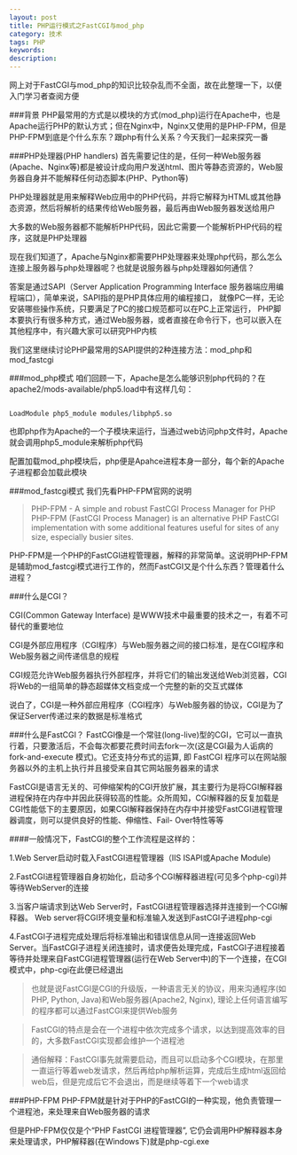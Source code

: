 ```yaml
---
layout: post
title: PHP运行模式之FastCGI与mod_php
category: 技术
tags: PHP
keywords: 
description: 
---
```


网上对于FastCGI与mod_php的知识比较杂乱而不全面，故在此整理一下，以便入门学习者查阅方便

###背景
PHP最常用的方式是以模块的方式(mod_php)运行在Apache中，也是Apache运行PHP的默认方式；但在Nginx中，Nginx又使用的是PHP-FPM，但是PHP-FPM到底是个什么东东？跟php有什么关系？今天我们一起来探究一番

###PHP处理器(PHP handlers)
首先需要记住的是，任何一种Web服务器(Apache、Nginx等)都是被设计成向用户发送html、图片等静态资源的，Web服务器自身并不能解释任何动态脚本(PHP、Python等)

PHP处理器就是用来解释Web应用中的PHP代码，并将它解释为HTML或其他静态资源，然后将解析的结果传给Web服务器，最后再由Web服务器发送给用户

大多数的Web服务器都不能解析PHP代码，因此它需要一个能解析PHP代码的程序，这就是PHP处理器

现在我们知道了，Apache与Nginx都需要PHP处理器来处理php代码，那么怎么连接上服务器与php处理器呢？也就是说服务器与php处理器如何通信？

答案是通过SAPI（Server Application Programming Interface 服务器端应用编程端口），简单来说，SAPI指的是PHP具体应用的编程接口， 就像PC一样，无论安装哪些操作系统，只要满足了PC的接口规范都可以在PC上正常运行， PHP脚本要执行有很多种方式，通过Web服务器，或者直接在命令行下，也可以嵌入在其他程序中，有兴趣大家可以研究PHP内核

我们这里继续讨论PHP最常用的SAPI提供的2种连接方法：mod_php和mod_fastcgi

###mod_php模式
咱们回顾一下，Apache是怎么能够识别php代码的？在apache2/mods-available/php5.load中有这样几句：

```

LoadModule php5_module modules/libphp5.so
```
也即php作为Apache的一个子模块来运行，当通过web访问php文件时，Apache就会调用php5_module来解析php代码

配置加载mod_php模块后，php便是Apahce进程本身一部分，每个新的Apache子进程都会加载此模块

###mod_fastcgi模式
我们先看PHP-FPM官网的说明

>PHP-FPM - A simple and robust FastCGI Process Manager for PHP
>PHP-FPM (FastCGI Process Manager) is an alternative PHP FastCGI implementation with some additional features useful for sites of any size, especially busier sites.

PHP-FPM是一个PHP的FastCGI进程管理器，解释的非常简单。这说明PHP-FPM是辅助mod_fastcgi模式进行工作的，然而FastCGI又是个什么东西？管理着什么进程？

###什么是CGI？

CGI(Common Gateway Interface) 是WWW技术中最重要的技术之一，有着不可替代的重要地位

CGI是外部应用程序（CGI程序）与Web服务器之间的接口标准，是在CGI程序和Web服务器之间传递信息的规程

CGI规范允许Web服务器执行外部程序，并将它们的输出发送给Web浏览器，CGI将Web的一组简单的静态超媒体文档变成一个完整的新的交互式媒体

说白了，CGI是一种外部应用程序（CGI程序）与Web服务器的协议，CGI是为了保证Server传递过来的数据是标准格式

###什么是FastCGI？
FastCGI像是一个常驻(long-live)型的CGI，它可以一直执行着，只要激活后，不会每次都要花费时间去fork一次(这是CGI最为人诟病的fork-and-execute 模式)。它还支持分布式的运算, 即 FastCGI 程序可以在网站服务器以外的主机上执行并且接受来自其它网站服务器来的请求

FastCGI是语言无关的、可伸缩架构的CGI开放扩展，其主要行为是将CGI解释器进程保持在内存中并因此获得较高的性能。众所周知，CGI解释器的反复加载是CGI性能低下的主要原因，如果CGI解释器保持在内存中并接受FastCGI进程管理器调度，则可以提供良好的性能、伸缩性、Fail- Over特性等等

####一般情况下，FastCGI的整个工作流程是这样的：

1.Web Server启动时载入FastCGI进程管理器（IIS ISAPI或Apache Module)

2.FastCGI进程管理器自身初始化，启动多个CGI解释器进程(可见多个php-cgi)并等待WebServer的连接

3.当客户端请求到达Web Server时，FastCGI进程管理器选择并连接到一个CGI解释器。 Web server将CGI环境变量和标准输入发送到FastCGI子进程php-cgi

4.FastCGI子进程完成处理后将标准输出和错误信息从同一连接返回Web Server。当FastCGI子进程关闭连接时，请求便告处理完成，FastCGI子进程接着等待并处理来自FastCGI进程管理器(运行在Web Server中)的下一个连接，在CGI模式中，php-cgi在此便已经退出

>也就是说FastCGI是CGI的升级版，一种语言无关的协议，用来沟通程序(如PHP, Python, Java)和Web服务器(Apache2, Nginx), 理论上任何语言编写的程序都可以通过FastCGI来提供Web服务

>FastCGI的特点是会在一个进程中依次完成多个请求，以达到提高效率的目的，大多数FastCGI实现都会维护一个进程池

>通俗解释：FastCGI事先就需要启动，而且可以启动多个CGI模块，在那里一直运行等着web发请求，然后再给php解析运算，完成后生成html返回给web后，但是完成后它不会退出，而是继续等着下一个web请求

###PHP-FPM
PHP-FPM就是针对于PHP的FastCGI的一种实现，他负责管理一个进程池，来处理来自Web服务器的请求


但是PHP-FPM仅仅是个“PHP FastCGI 进程管理器”, 它仍会调用PHP解释器本身来处理请求，PHP解释器(在Windows下)就是php-cgi.exe
